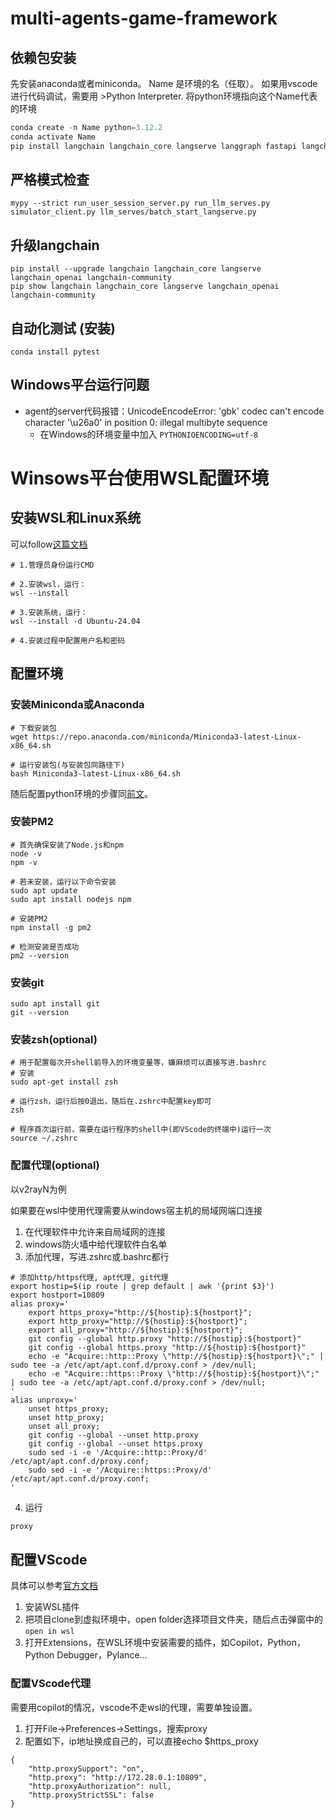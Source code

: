# multi-agents-game-framework

## 依赖包安装

先安装anaconda或者miniconda。
Name 是环境的名（任取）。
如果用vscode 进行代码调试，需要用 >Python Interpreter. 将python环境指向这个Name代表的环境

```python
conda create -n Name python=3.12.2 
conda activate Name
pip install langchain langchain_core langserve langgraph fastapi langchain_openai sse_starlette faiss-cpu loguru mypy pandas openpyxl overrides Jinja2 jsonschema black pandas-stubs uvicorn
```

## 严格模式检查

```shell
mypy --strict run_user_session_server.py run_llm_serves.py simulator_client.py llm_serves/batch_start_langserve.py
```

## 升级langchain

```shell
pip install --upgrade langchain langchain_core langserve langchain_openai langchain-community 
pip show langchain langchain_core langserve langchain_openai langchain-community
```

## 自动化测试 (安装)

```shell
conda install pytest
```

## Windows平台运行问题

- agent的server代码报错：UnicodeEncodeError: 'gbk' codec can't encode character '\u26a0' in position 0: illegal multibyte sequence 
  - 在Windows的环境变量中加入 `PYTHONIOENCODING=utf-8`

# Winsows平台使用WSL配置环境
## 安装WSL和Linux系统
可以follow[这篇文档](https://learn.microsoft.com/zh-cn/windows/wsl/install)
```shell
# 1.管理员身份运行CMD

# 2.安装wsl，运行：
wsl --install

# 3.安装系统，运行：
wsl --install -d Ubuntu-24.04

# 4.安装过程中配置用户名和密码
```
## 配置环境
### 安装Miniconda或Anaconda
```shell
# 下载安装包
wget https://repo.anaconda.com/miniconda/Miniconda3-latest-Linux-x86_64.sh

# 运行安装包(与安装包同路径下)
bash Miniconda3-latest-Linux-x86_64.sh
```
随后配置python环境的步骤同[前文](#依赖包安装)。
### 安装PM2
```shell
# 首先确保安装了Node.js和npm
node -v
npm -v

# 若未安装，运行以下命令安装
sudo apt update
sudo apt install nodejs npm

# 安装PM2
npm install -g pm2

# 检测安装是否成功
pm2 --version
```
### 安装git
```shell
sudo apt install git
git --version
```
### 安装zsh(optional)
```shell
# 用于配置每次开shell前导入的环境变量等，嫌麻烦可以直接写进.bashrc
# 安装
sudo apt-get install zsh

# 运行zsh，运行后按0退出，随后在.zshrc中配置key即可
zsh

# 程序首次运行前，需要在运行程序的shell中(即VScode的终端中)运行一次
source ~/.zshrc
```
### 配置代理(optional)

以v2rayN为例

如果要在wsl中使用代理需要从windows宿主机的局域网端口连接
1. 在代理软件中允许来自局域网的连接
2. windows防火墙中给代理软件白名单
3. 添加代理，写进.zshrc或.bashrc都行
```shell
# 添加http/https代理, apt代理, git代理
export hostip=$(ip route | grep default | awk '{print $3}')
export hostport=10809
alias proxy='
    export https_proxy="http://${hostip}:${hostport}";
    export http_proxy="http://${hostip}:${hostport}";
    export all_proxy="http://${hostip}:${hostport}";
    git config --global http.proxy "http://${hostip}:${hostport}"
    git config --global https.proxy "http://${hostip}:${hostport}"
    echo -e "Acquire::http::Proxy \"http://${hostip}:${hostport}\";" | sudo tee -a /etc/apt/apt.conf.d/proxy.conf > /dev/null;
    echo -e "Acquire::https::Proxy \"http://${hostip}:${hostport}\";" | sudo tee -a /etc/apt/apt.conf.d/proxy.conf > /dev/null;
'
alias unproxy='
    unset https_proxy;
    unset http_proxy;
    unset all_proxy;
    git config --global --unset http.proxy
    git config --global --unset https.proxy
    sudo sed -i -e '/Acquire::http::Proxy/d' /etc/apt/apt.conf.d/proxy.conf;
    sudo sed -i -e '/Acquire::https::Proxy/d' /etc/apt/apt.conf.d/proxy.conf;
'
```
4. 运行
```bash
proxy
```
## 配置VScode
具体可以参考[官方文档](https://code.visualstudio.com/docs/remote/wsl)
1. 安装WSL插件
2. 把项目clone到虚拟环境中，open folder选择项目文件夹，随后点击弹窗中的```open in wsl```
3. 打开Extensions，在WSL环境中安装需要的插件，如Copilot，Python，Python Debugger，Pylance...
### 配置VScode代理

需要用copilot的情况，vscode不走wsl的代理，需要单独设置。

1. 打开File->Preferences->Settings，搜索proxy
2. 配置如下，ip地址换成自己的，可以直接echo $https_proxy
```
{
    "http.proxySupport": "on",
    "http.proxy": "http://172.28.0.1:10809",
    "http.proxyAuthorization": null,
    "http.proxyStrictSSL": false
}
```